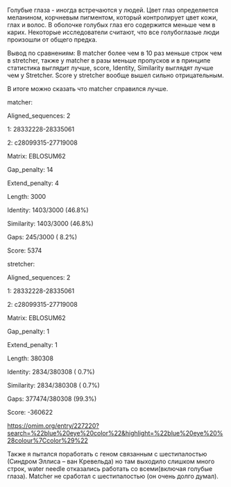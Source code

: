 Голубые глаза - иногда встречаются у людей. Цвет глаз определяется меланином, корчневым пигментом, который контролирует цвет кожи, глах и волос. В оболочке голубых глаз его содержится меньше чем в карих. Некоторые исследователи считают, что все голубоглазые люди произошли от общего предка.


Вывод по сравнениям: В matcher более чем в 10 раз меньше строк чем в stretcher, также у matcher в разы меньше пропусков и в принципе статистика выглядит лучше, score, Identity, Similarity выглядят лучше чем у Stretcher.
Score у stretcher вообще вышел сильно отрицательным.

В итоге можно сказать что matcher справился лучше.


matcher:

Aligned_sequences: 2

1: 28332228-28335061

2: c28099315-27719008

Matrix: EBLOSUM62

Gap_penalty: 14

Extend_penalty: 4

Length: 3000

Identity:    1403/3000 (46.8%)

Similarity:  1403/3000 (46.8%)

Gaps:         245/3000 ( 8.2%)

Score: 5374

stretcher:

Aligned_sequences: 2

1: 28332228-28335061

2: c28099315-27719008

Matrix: EBLOSUM62

Gap_penalty: 1

Extend_penalty: 1


Length: 380308

Identity:    2834/380308 ( 0.7%)

Similarity:  2834/380308 ( 0.7%)

Gaps:       377474/380308 (99.3%)

Score: -360622

https://omim.org/entry/227220?search=%22blue%20eye%20color%22&highlight=%22blue%20eye%20%28colour%7Ccolor%29%22


Также я пытался поработать с геном связанным с шестипалостью (Синдром Эллиса – ван Кревельда) но там выходило слишком много строк, water needle отказались работать со всеми(включая голубые глаза). Matcher не сработал с шестипалостью (он очень долго думал).